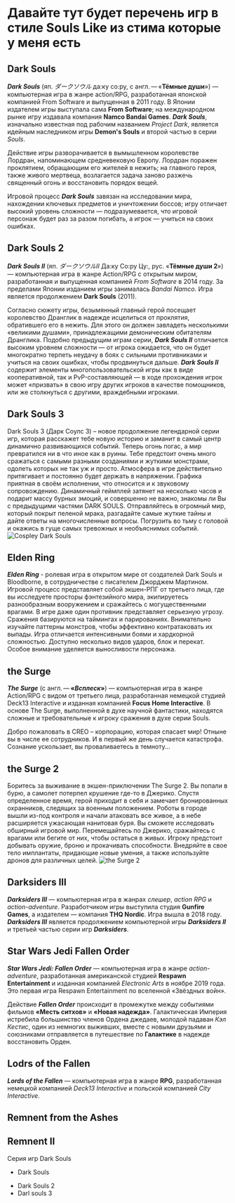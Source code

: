 # Давайте тут будет перечень игр в стиле Souls Like из стима которые у меня есть

## Dark Souls
***Dark Souls*** (яп. *ダークソウル* да:ку со:ру, с англ. — «**Тёмные души**») — компьютерная игра в жанре action/RPG, разработанная японской компанией From Software и выпущенная в 2011 году. В Японии издателем игры выступала сама **From Software**; на международном рынке игру издавала компания __Namco Bandai Games__. ***Dark Souls***, изначально известная под рабочим названием _Project Dark_, является идейным наследником игры **Demon's Souls** и второй частью в серии _Souls_.

Действие игры разворачивается в вымышленном королевстве Лордран, напоминающем средневековую Европу. Лордран поражен проклятием, обращающим его жителей в нежить; на главного героя, также живого мертвеца, возлагается задача заново разжечь священный огонь и восстановить порядок вещей. 

Игровой процесс ***Dark Souls*** завязан на исследовании мира, нахождении ключевых предметов и уничтожении боссов; игру отличает высокий уровень сложности — подразумевается, что игровой персонаж будет раз за разом погибать, а игрок — учиться на своих ошибках.

## Dark Souls 2

***Dark Souls II*** (яп. *ダークソウルII* Да:ку Со:ру Цу:, рус. «**Тёмные души 2**») — компьютерная игра в жанре Action/RPG с открытым миром, разработанная и выпущенная компанией *From Software* в 2014 году. За пределами Японии изданием игры занималась *Bandai Namco*. Игра является продолжением **Dark Souls** (2011).

Согласно сюжету игры, безымянный главный герой посещает королевство Дранглик в надежде исцелиться от проклятия, обратившего его в нежить. Для этого он должен завладеть несколькими «великими душами», принадлежащими демоническим обитателям Дранглика. Подобно предыдущим играм серии, ***Dark Souls II*** отличается высоким уровнем сложности — от игрока ожидается, что он будет многократно терпеть неудачу в боях с сильными противниками и учиться на своих ошибках, чтобы продвинуться дальше. ***Dark Souls II*** содержит элементы многопользовательской игры как в виде кооперативной, так и PvP-составляющей — в ходе прохождения игрок может «призвать» в свою игру других игроков в качестве помощников, или же столкнуться с другими, враждебными игроками.

## Dark Souls 3
Dark Souls 3 (Дарк Соулс 3) – новое продолжение легендарной серии игр, которая расскажет тебе новую историю и заманит в самый центр динамично развивающихся событий. Теперь огонь погас, а мир превратился ни в что иное как в руины. Тебе предстоит очень много сражаться с самыми разными созданиями и жуткими монстрами, одолеть которых не так уж и просто. Атмосфера в игре действительно притягивает и постоянно будет держать в напряжении. Графика приятная в своём исполнении, что относится и к звуковому сопровождению. Динамичный геймплей затянет на несколько часов и подарит массу бурных эмоций, и совершенно не важно, знакомы ли Вы с предыдущими частями DARK SOULS. Отправляйтесь в огромный мир, который покрыт пеленой мрака, разгадайте самые жуткие тайны и дайте ответы на многочисленные вопросы. Погрузить во тьму с головой и окажись в гуще самых тревожных и необъяснимых событий.
![Cospley Dark Souls](000555000.jpg)

## Elden Ring
***Elden Ring*** - ролевая игра в открытом мире от создателей Dark Souls и Bloodborne, в сотрудничестве с писателем Джорджем Мартином. Игровой процесс представляет собой экшен-РПГ от третьего лица, где вы исследуете просторы фэнтезийного мира, экипируетесь разнообразным вооружением и сражайтесь с могущественными врагами. В игре даже один противник представляет серьезную угрозу. Сражения базируются на таймингах и парированиях. Внимательно изучайте паттерны монстров, чтобы эффективно контратаковать их выпады. Игра отличается интенсивными боями и хардкорной сложностью. Доступно несколько видов ударов, блок и перекат. Особое внимание уделяется выносливости персонажа.

## the Surge 

***The Surge*** (с англ. — __«*Всплеск*»__) — компьютерная игра в жанре Action/RPG с видом от третьего лица, разработанная немецкой студией Deck13 Interactive и изданная компанией **Focus Home Interactive**. В основе The Surge, выполненной в духе научной фантастики, находятся сложные и требовательные к игроку сражения в духе серии Souls. 

Добро пожаловать в CREO – корпорацию, которая спасает мир! Отныне вы в числе ее сотрудников. И в первый же день случается катастрофа. Сознание ускользает, вы проваливаетесь в темноту...

## the Surge 2
Боритесь за выживание в экшен-приключении The Surge 2. Вы попали в бурю, а самолет потерпел крушение где-то в Джерико. Спустя определенное время, герой приходит в себя и замечает бронированных охранников, следящих за военным положением. Роботы в городе вышли из-под контроля и начали атаковать все живое, а в небе расширяется ужасающая нанитовая буря. Вы сможете исследовать обширный игровой мир. Перемещайтесь по Джерико, сражайтесь с врагами или бегите от них, чтобы остаться в живых. Игроку предстоит добывать оружие, броню и прокачивать способности. Внедряйте в свое тело имплантаты, придающие новые умения, а также используйте дронов для различных целей.
![the Surge 2](000666.jpg)
## Darksiders III

***Darksiders III*** — компьютерная игра в жанрах *слешер*, *action RPG* и *action-adventure*. Разработчиком игры выступила студия **Gunfire Games**, а издателем — компания **THQ Nordic**. Игра вышла в 2018 году. ***Darksiders III*** является продолжением компьютерной игры ***Darksiders II*** и третьей частью серии игр ***Darksiders***.

## Star Wars Jedi Fallen Order
***Star Wars Jedi: Fallen Order*** — компьютерная игра в жанре *action-adventure*, разработанная американской студией **Respawn Entertainment** и изданная компанией *Electronic Arts* в ноябре 2019 года.
 Это первая игра Respawn Entertainment по вселенной «Звёздных войн». 
 
 Действие ***Fallen Order*** происходит в промежутке между событиями фильмов **«Месть ситхов»** и **«Новая надежда»**. Галактическая Империя истребила большинство членов Ордена джедаев, молодой падаван *Кэл Кестис*, один из немногих выживших, вместе с новыми друзьями и союзниками отправляется в путешествие по **Галактике** в надежде восстановить Орден.

## Lodrs of the Fallen
***Lords of the Fallen*** — компьютерная игра в жанре **RPG**, разработанная немецкой компанией *Deck13 Interactive* и польской компанией *City Interactive*.
## Remnent from the Ashes
## Remnent II


Серия игр Dark Souls
* Dark Souls
+ Dark Souls 2
+ Darl souls 3

